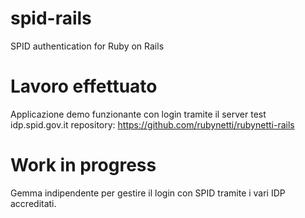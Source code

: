 # spid-rails
SPID authentication for Ruby on Rails

# Lavoro effettuato
Applicazione demo funzionante con login tramite il server test idp.spid.gov.it
repository: https://github.com/rubynetti/rubynetti-rails

# Work in progress
Gemma indipendente per gestire il login con SPID tramite i vari IDP accreditati.
